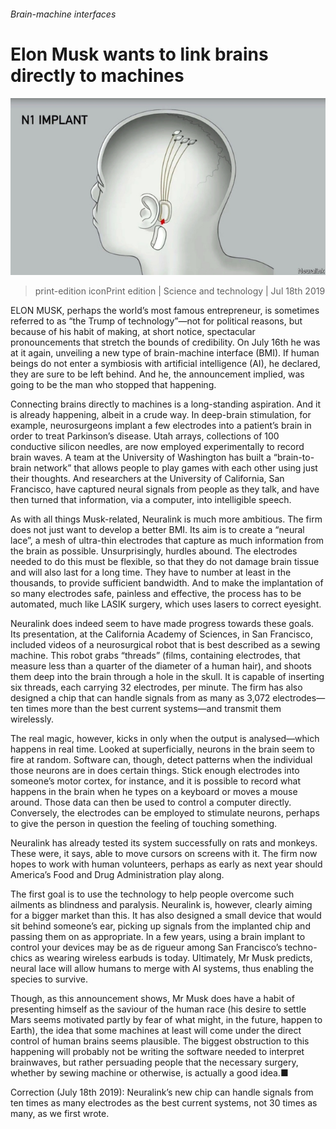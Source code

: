 ###### Brain-machine interfaces

# Elon Musk wants to link brains directly to machines 

![image](images/20190720_STP503.jpg) 

> print-edition iconPrint edition | Science and technology | Jul 18th 2019 

ELON MUSK, perhaps the world’s most famous entrepreneur, is sometimes referred to as “the Trump of technology”—not for political reasons, but because of his habit of making, at short notice, spectacular pronouncements that stretch the bounds of credibility. On July 16th he was at it again, unveiling a new type of brain-machine interface (BMI). If human beings do not enter a symbiosis with artificial intelligence (AI), he declared, they are sure to be left behind. And he, the announcement implied, was going to be the man who stopped that happening. 

Connecting brains directly to machines is a long-standing aspiration. And it is already happening, albeit in a crude way. In deep-brain stimulation, for example, neurosurgeons implant a few electrodes into a patient’s brain in order to treat Parkinson’s disease. Utah arrays, collections of 100 conductive silicon needles, are now employed experimentally to record brain waves. A team at the University of Washington has built a “brain-to-brain network” that allows people to play games with each other using just their thoughts. And researchers at the University of California, San Francisco, have captured neural signals from people as they talk, and have then turned that information, via a computer, into intelligible speech. 

As with all things Musk-related, Neuralink is much more ambitious. The firm does not just want to develop a better BMI. Its aim is to create a “neural lace”, a mesh of ultra-thin electrodes that capture as much information from the brain as possible. Unsurprisingly, hurdles abound. The electrodes needed to do this must be flexible, so that they do not damage brain tissue and will also last for a long time. They have to number at least in the thousands, to provide sufficient bandwidth. And to make the implantation of so many electrodes safe, painless and effective, the process has to be automated, much like LASIK surgery, which uses lasers to correct eyesight. 

Neuralink does indeed seem to have made progress towards these goals. Its presentation, at the California Academy of Sciences, in San Francisco, included videos of a neurosurgical robot that is best described as a sewing machine. This robot grabs “threads” (films, containing electrodes, that measure less than a quarter of the diameter of a human hair), and shoots them deep into the brain through a hole in the skull. It is capable of inserting six threads, each carrying 32 electrodes, per minute. The firm has also designed a chip that can handle signals from as many as 3,072 electrodes—ten times more than the best current systems—and transmit them wirelessly. 

The real magic, however, kicks in only when the output is analysed—which happens in real time. Looked at superficially, neurons in the brain seem to fire at random. Software can, though, detect patterns when the individual those neurons are in does certain things. Stick enough electrodes into someone’s motor cortex, for instance, and it is possible to record what happens in the brain when he types on a keyboard or moves a mouse around. Those data can then be used to control a computer directly. Conversely, the electrodes can be employed to stimulate neurons, perhaps to give the person in question the feeling of touching something. 

Neuralink has already tested its system successfully on rats and monkeys. These were, it says, able to move cursors on screens with it. The firm now hopes to work with human volunteers, perhaps as early as next year should America’s Food and Drug Administration play along. 

The first goal is to use the technology to help people overcome such ailments as blindness and paralysis. Neuralink is, however, clearly aiming for a bigger market than this. It has also designed a small device that would sit behind someone’s ear, picking up signals from the implanted chip and passing them on as appropriate. In a few years, using a brain implant to control your devices may be as de rigueur among San Francisco’s techno-chics as wearing wireless earbuds is today. Ultimately, Mr Musk predicts, neural lace will allow humans to merge with AI systems, thus enabling the species to survive. 

Though, as this announcement shows, Mr Musk does have a habit of presenting himself as the saviour of the human race (his desire to settle Mars seems motivated partly by fear of what might, in the future, happen to Earth), the idea that some machines at least will come under the direct control of human brains seems plausible. The biggest obstruction to this happening will probably not be writing the software needed to interpret brainwaves, but rather persuading people that the necessary surgery, whether by sewing machine or otherwise, is actually a good idea.■ 

Correction (July 18th 2019): Neuralink’s new chip can handle signals from ten times as many electrodes as the best current systems, not 30 times as many, as we first wrote. 

